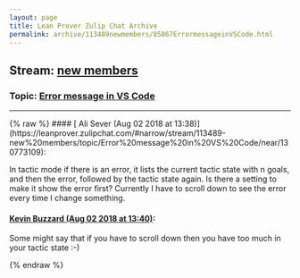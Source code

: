 ```yaml
---
layout: page
title: Lean Prover Zulip Chat Archive 
permalink: archive/113489newmembers/85867ErrormessageinVSCode.html
---
```


## Stream: [new members](https://leanprover-community.github.io/archive/113489newmembers/index.html)
### Topic: [Error message in VS Code](https://leanprover-community.github.io/archive/113489newmembers/85867ErrormessageinVSCode.html)

---

<base href="https://leanprover.zulipchat.com">
{% raw %}
#### [ Ali Sever (Aug 02 2018 at 13:38)](https://leanprover.zulipchat.com/#narrow/stream/113489-new%20members/topic/Error%20message%20in%20VS%20Code/near/130773109):
<p>In tactic mode if there is an error, it lists the current tactic state with n goals, and then the error, followed by the tactic state again. Is there a setting to make it show the error first? Currently I have to scroll down to see the error every time I change something.</p>

#### [ Kevin Buzzard (Aug 02 2018 at 13:40)](https://leanprover.zulipchat.com/#narrow/stream/113489-new%20members/topic/Error%20message%20in%20VS%20Code/near/130773169):
<p>Some might say that if you have to scroll down then you have too much in your tactic state :-)</p>


{% endraw %}
